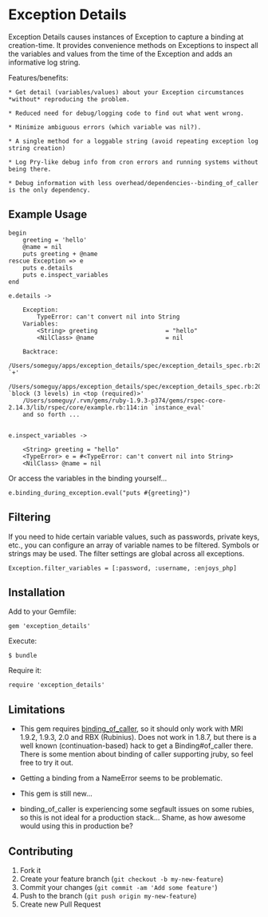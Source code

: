 # Exception Details

Exception Details causes instances of Exception to capture a binding at creation-time.
It provides convenience methods on Exceptions to inspect all the variables and values
from the time of the Exception and adds an informative log string.

Features/benefits:

	* Get detail (variables/values) about your Exception circumstances *without* reproducing the problem.

	* Reduced need for debug/logging code to find out what went wrong.

	* Minimize ambiguous errors (which variable was nil?).

	* A single method for a loggable string (avoid repeating exception log string creation)

	* Log Pry-like debug info from cron errors and running systems without being there.

	* Debug information with less overhead/dependencies--binding_of_caller is the only dependency.


## Example Usage

	begin
		greeting = 'hello'
		@name = nil
		puts greeting + @name
	rescue Exception => e
		puts e.details
		puts e.inspect_variables
	end

	e.details ->

		Exception:
			TypeError: can't convert nil into String
		Variables:
			<String> greeting                   = "hello"
			<NilClass> @name                    = nil

		Backtrace:
			/Users/someguy/apps/exception_details/spec/exception_details_spec.rb:20:in `+'
		/Users/someguy/apps/exception_details/spec/exception_details_spec.rb:20:in `block (3 levels) in <top (required)>'
		/Users/someguy/.rvm/gems/ruby-1.9.3-p374/gems/rspec-core-2.14.3/lib/rspec/core/example.rb:114:in `instance_eval'
		and so forth ...


	e.inspect_variables ->

		<String> greeting = "hello"
		<TypeError> e = #<TypeError: can't convert nil into String>
		<NilClass> @name = nil

Or access the variables in the binding yourself...

	e.binding_during_exception.eval("puts #{greeting}")

## Filtering

If you need to hide certain variable values, such as passwords, private keys,
etc., you can configure an array of variable names to be filtered. Symbols
or strings may be used. The filter settings are global across all exceptions.

	Exception.filter_variables = [:password, :username, :enjoys_php]

## Installation

Add to your Gemfile:

    gem 'exception_details'

Execute:

    $ bundle

Require it:

	require 'exception_details'

## Limitations
- This gem requires [binding\_of\_caller](https://github.com/banister/binding_of_caller), so it should only work with MRI 1.9.2, 1.9.3, 2.0
and RBX (Rubinius). Does not work in 1.8.7, but there is a well known (continuation-based)
hack to get a Binding#of_caller there. There is some mention about binding of caller supporting
jruby, so feel free to try it out.

- Getting a binding from a NameError seems to be problematic.

- This gem is still new...

- binding_of_caller is experiencing some segfault issues on some rubies, so this is not
  ideal for a production stack...  Shame, as how awesome would using this in production be?

## Contributing

1. Fork it
2. Create your feature branch (`git checkout -b my-new-feature`)
3. Commit your changes (`git commit -am 'Add some feature'`)
4. Push to the branch (`git push origin my-new-feature`)
5. Create new Pull Request
